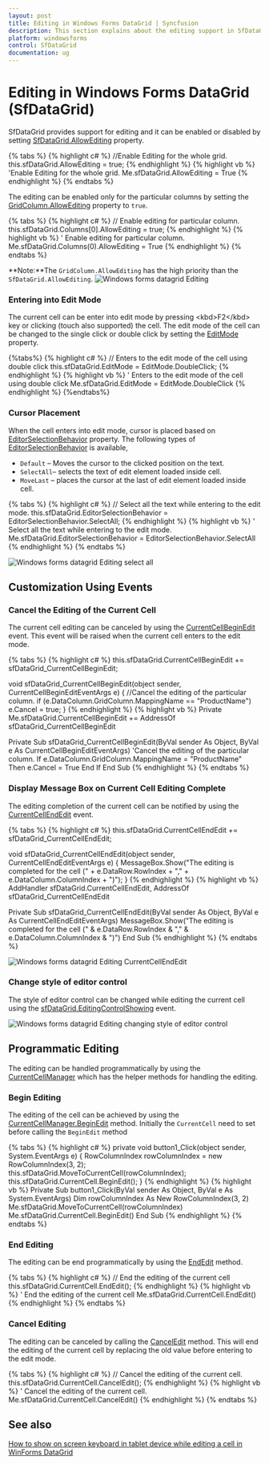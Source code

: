 ```yaml
---
layout: post
title: Editing in Windows Forms DataGrid | Syncfusion
description: This section explains about the editing support in SfDataGrid. It can be enabled or disabled by setting AllowEditing.
platform: windowsforms
control: SfDataGrid
documentation: ug
---
```


# Editing in Windows Forms DataGrid (SfDataGrid)
SfDataGrid provides support for editing and it can be enabled or disabled by setting [SfDataGrid.AllowEditing](https://help.syncfusion.com/cr/windowsforms/Syncfusion.WinForms.DataGrid.SfDataGrid.html#Syncfusion_WinForms_DataGrid_SfDataGrid_AllowEditing) property.

{% tabs %}
{% highlight c# %}
//Enable Editing for the whole grid. 
this.sfDataGrid.AllowEditing = true;
{% endhighlight %}
{% highlight vb %}
'Enable Editing for the whole grid. 
Me.sfDataGrid.AllowEditing = True
{% endhighlight %}
{% endtabs %}

The editing can be enabled only for the particular columns by setting the [GridColumn.AllowEditing](https://help.syncfusion.com/cr/windowsforms/Syncfusion.WinForms.DataGrid.GridColumnBase.html#Syncfusion_WinForms_DataGrid_GridColumnBase_AllowEditing) property to `true`. 

{% tabs %}
{% highlight c# %}
// Enable editing for particular column.
this.sfDataGrid.Columns[0].AllowEditing = true;
{% endhighlight %}
{% highlight vb %}
' Enable editing for particular column.
Me.sfDataGrid.Columns(0).AllowEditing = True
{% endhighlight %}
{% endtabs %}

**Note:**The `GridColumn.AllowEditing` has the high priority than the `SfDataGrid.AllowEditing`.
![Windows forms datagrid Editing](Editing_images/Editing_Image1.png)

### Entering into Edit Mode
The current cell can be enter into edit mode by pressing &lt;kbd&gt;F2&lt;/kbd&gt; key or clicking (touch also supported) the cell. The edit mode of the cell can be changed to the single click or double click by setting the [EditMode](https://help.syncfusion.com/cr/windowsforms/Syncfusion.WinForms.DataGrid.SfDataGrid.html#Syncfusion_WinForms_DataGrid_SfDataGrid_EditMode) property.

{%tabs%}
{% highlight c# %}
// Enters to the edit mode of the cell using double click
this.sfDataGrid.EditMode = EditMode.DoubleClick;
{% endhighlight %}
{% highlight vb %}
' Enters to the edit mode of the cell using double click
Me.sfDataGrid.EditMode = EditMode.DoubleClick
{% endhighlight %}
{%endtabs%}

### Cursor Placement
When the cell enters into edit mode, cursor is placed based on [EditorSelectionBehavior](https://help.syncfusion.com/cr/windowsforms/Syncfusion.WinForms.DataGrid.SfDataGrid.html#Syncfusion_WinForms_DataGrid_SfDataGrid_EditorSelectionBehavior) property.
The following types of [EditorSelectionBehavior](https://help.syncfusion.com/cr/windowsforms/Syncfusion.WinForms.DataGrid.Enums.EditorSelectionBehavior.html) is available,

* `Default` – Moves the cursor to the clicked position on the text.
* `SelectAll`– selects the text of edit element loaded inside cell.
* `MoveLast` – places the cursor at the last of edit element loaded inside cell.

{% tabs %}
{% highlight  c# %}
// Select all the text while entering to the edit mode.
this.sfDataGrid.EditorSelectionBehavior = EditorSelectionBehavior.SelectAll;
{% endhighlight %}
{% highlight  vb %}
' Select all the text while entering to the edit mode.
Me.sfDataGrid.EditorSelectionBehavior = EditorSelectionBehavior.SelectAll
{% endhighlight %}
{% endtabs %}

![Windows forms datagrid Editing select all](Editing_images/Editing_Image2.png)

## Customization Using Events

### Cancel the Editing of the Current Cell
The current cell editing can be canceled by using the [CurrentCellBeginEdit](https://help.syncfusion.com/cr/windowsforms/Syncfusion.WinForms.DataGrid.SfDataGrid.html) event. This event will be raised when the current cell enters to the edit mode.

{% tabs %}
{% highlight c# %}
this.sfDataGrid.CurrentCellBeginEdit += sfDataGrid_CurrentCellBeginEdit;

void sfDataGrid_CurrentCellBeginEdit(object sender, CurrentCellBeginEditEventArgs e)
{
    //Cancel the editing of the particular column.
    if (e.DataColumn.GridColumn.MappingName == "ProductName")
        e.Cancel = true;
}
{% endhighlight %}
{% highlight vb %}
Private Me.sfDataGrid.CurrentCellBeginEdit += AddressOf sfDataGrid_CurrentCellBeginEdit

Private Sub sfDataGrid_CurrentCellBeginEdit(ByVal sender As Object, ByVal e As CurrentCellBeginEditEventArgs)
	'Cancel the editing of the particular column.
	If e.DataColumn.GridColumn.MappingName = "ProductName" Then
		e.Cancel = True
	End If
End Sub
{% endhighlight %}
{% endtabs %}

### Display Message Box on Current Cell Editing Complete
The editing completion of the current cell can be notified by using the [CurrentCellEndEdit](https://help.syncfusion.com/cr/windowsforms/Syncfusion.WinForms.DataGrid.SfDataGrid.html) event.

{% tabs %}
{% highlight c# %}
this.sfDataGrid.CurrentCellEndEdit += sfDataGrid_CurrentCellEndEdit;

void sfDataGrid_CurrentCellEndEdit(object sender, CurrentCellEndEditEventArgs e)
{
    MessageBox.Show("The editing is completed for the cell (" + e.DataRow.RowIndex + "," + e.DataColumn.ColumnIndex + ")");
}
{% endhighlight %}
{% highlight vb %}
AddHandler sfDataGrid.CurrentCellEndEdit, AddressOf sfDataGrid_CurrentCellEndEdit

Private Sub sfDataGrid_CurrentCellEndEdit(ByVal sender As Object, ByVal e As CurrentCellEndEditEventArgs)
	MessageBox.Show("The editing is completed for the cell (" & e.DataRow.RowIndex & "," & e.DataColumn.ColumnIndex & ")")
End Sub
{% endhighlight %}
{% endtabs %}

![Windows forms datagrid Editing CurrentCellEndEdit ](Editing_images/Editing_Image3.png)

### Change style of editor control

The style of editor control can be changed while editing the current cell using the [sfDataGrid.EditingControlShowing](https://help.syncfusion.com/cr/windowsforms/Syncfusion.WinForms.DataGrid.SfDataGrid.html#Syncfusion_WinForms_DataGrid_SfDataGrid_EditingControlShowing) event.

![Windows forms datagrid Editing changing style of editor control](Editing_images/Editing_Image4.png)

## Programmatic Editing 
The editing can be handled programmatically by using the [CurrentCellManager](https://help.syncfusion.com/cr/windowsforms/Syncfusion.WinForms.DataGrid.Interactivity.CurrentCellManager.html) which has the helper methods for handling the editing.

### Begin Editing 
The editing of the cell can be achieved by using the [CurrentCellManager.BeginEdit](https://help.syncfusion.com/cr/windowsforms/Syncfusion.WinForms.DataGrid.Interactivity.CurrentCellManager.html#Syncfusion_WinForms_DataGrid_Interactivity_CurrentCellManager_BeginEdit) method. Initially the `CurrentCell` need to set before calling the `BeginEdit` method

{% tabs %}
{% highlight c# %}
private void button1_Click(object sender, System.EventArgs e)
{
    RowColumnIndex rowColumnIndex = new RowColumnIndex(3, 2);
    this.sfDataGrid.MoveToCurrentCell(rowColumnIndex);
    this.sfDataGrid.CurrentCell.BeginEdit();
}
{% endhighlight %}
{% highlight vb %}
Private Sub button1_Click(ByVal sender As Object, ByVal e As System.EventArgs)
	Dim rowColumnIndex As New RowColumnIndex(3, 2)
	Me.sfDataGrid.MoveToCurrentCell(rowColumnIndex)
	Me.sfDataGrid.CurrentCell.BeginEdit()
End Sub
{% endhighlight %}
{% endtabs %}

### End Editing
The editing can be end programmatically by using the [EndEdit](https://help.syncfusion.com/cr/windowsforms/Syncfusion.WinForms.DataGrid.Interactivity.CurrentCellManager.html#Syncfusion_WinForms_DataGrid_Interactivity_CurrentCellManager_EndEdit_System_Boolean_) method.

{% tabs %}
{% highlight c# %}
// End the editing of the current cell
this.sfDataGrid.CurrentCell.EndEdit();
{% endhighlight %}
{% highlight vb %}
' End the editing of the current cell
Me.sfDataGrid.CurrentCell.EndEdit()
{% endhighlight %}
{% endtabs %}

### Cancel Editing
The editing can be canceled by calling the [CancelEdit](https://help.syncfusion.com/cr/windowsforms/Syncfusion.WinForms.DataGrid.Interactivity.CurrentCellManager.html#Syncfusion_WinForms_DataGrid_Interactivity_CurrentCellManager_CancelEdit) method. This will end the editing of the current cell by replacing the old value before entering to the edit mode.

{% tabs %}
{% highlight c# %}
// Cancel the editing of the current cell.
this.sfDataGrid.CurrentCell.CancelEdit();
{% endhighlight %}
{% highlight vb %}
' Cancel the editing of the current cell.
Me.sfDataGrid.CurrentCell.CancelEdit()
{% endhighlight %}
{% endtabs %}

## See also

[How to show on screen keyboard in tablet device while editing a cell in WinForms DataGrid](https://www.syncfusion.com/kb/9906)
